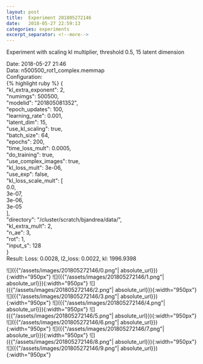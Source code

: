 ```yaml
---
layout: post
title:  Experiment 201805272146
date:   2018-05-27 22:59:13
categories: experiments
excerpt_separator: <!--more-->
---
```

Experiment with scaling kl multiplier, threshold 0.5, 15 latent dimension  

 <!--more-->
Date: 2018-05-27 21:46  
Data: n500500_rot1_complex.memmap  
Configuration:   
{% highlight ruby %}
{  
    "kl_extra_exponent": 2,   
    "numimgs": 500500,   
    "modelid": "201805081352",   
    "epoch_updates": 100,   
    "learning_rate": 0.001,   
    "latent_dim": 15,   
    "use_kl_scaling": true,   
    "batch_size": 64,   
    "epochs": 200,   
    "time_loss_mult": 0.0005,   
    "do_training": true,   
    "use_complex_images": true,   
    "kl_loss_mult": 3e-06,   
    "use_exp": false,   
    "kl_loss_scale_mult": [  
        0.0,   
        3e-07,   
        3e-06,   
        3e-05  
    ],   
    "directory": "/cluster/scratch/bjandrea/data/",   
    "kl_extra_mult": 2,   
    "n_ae": 3,   
    "rot": 1,   
    "input_s": 128  
}  
 Result: Loss: 0.0028, l2_loss: 0.0022, kl: 1996.9398  

![]({{"/assets/images/201805272146/0.png"| absolute_url}}){:width="950px"}
![]({{"/assets/images/201805272146/1.png"| absolute_url}}){:width="950px"}
![]({{"/assets/images/201805272146/2.png"| absolute_url}}){:width="950px"}
![]({{"/assets/images/201805272146/3.png"| absolute_url}}){:width="950px"}
![]({{"/assets/images/201805272146/4.png"| absolute_url}}){:width="950px"}
![]({{"/assets/images/201805272146/5.png"| absolute_url}}){:width="950px"}
![]({{"/assets/images/201805272146/6.png"| absolute_url}}){:width="950px"}
![]({{"/assets/images/201805272146/7.png"| absolute_url}}){:width="950px"}
![]({{"/assets/images/201805272146/8.png"| absolute_url}}){:width="950px"}
![]({{"/assets/images/201805272146/9.png"| absolute_url}}){:width="950px"}
